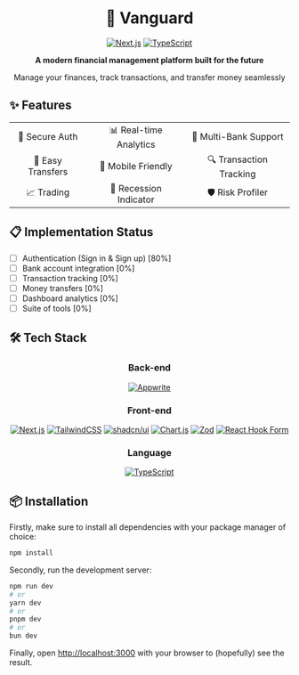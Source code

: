 <div align="center">
  <h1>🏦 Vanguard</h1>

[![Next.js](https://img.shields.io/badge/Next.js-14.2-black)](https://nextjs.org/)
[![TypeScript](https://img.shields.io/badge/TypeScript-5-blue)](https://www.typescriptlang.org/)
</div>

<div align="center">
  <strong>A modern financial management platform built for the future</strong>
  <p>Manage your finances, track transactions, and transfer money seamlessly</p>
</div>

## ✨ Features

<div align="center">
  <table>
    <tr>
        <td align="center">🔐 Secure Auth</td>
        <td align="center">📊 Real-time Analytics</td>
        <td align="center">🏦 Multi-Bank Support</td>
    </tr>
    <tr>
        <td align="center">💸 Easy Transfers</td>
        <td align="center">📱 Mobile Friendly</td>
        <td align="center">🔍 Transaction Tracking</td>
    </tr>
    <tr>
        <td align="center">📈 Trading</td>
        <td align="center">🔴 Recession Indicator</td>
        <td align="center">🛡️ Risk Profiler</td>
    </tr>
  </table>
</div>

## 📋 Implementation Status

- [ ] Authentication (Sign in & Sign up) [80%]
- [ ] Bank account integration [0%]
- [ ] Transaction tracking [0%]
- [ ] Money transfers [0%]
- [ ] Dashboard analytics [0%]
- [ ] Suite of tools [0%]

## 🛠️ Tech Stack

<div align="center">

### Back-end

[![Appwrite](https://img.shields.io/badge/Appwrite-BaaS-orange)](https://appwrite.io/)

### Front-end

[![Next.js](https://img.shields.io/badge/Next.js-Framework-black)](https://nextjs.org/)
[![TailwindCSS](https://img.shields.io/badge/TailwindCSS-Styling-06B6D4)](https://tailwindcss.com/)
[![shadcn/ui](https://img.shields.io/badge/shadcn%2Fui-Components-black)](https://ui.shadcn.com/)
[![Chart.js](https://img.shields.io/badge/Chart.js-Visualization-FF6384)](https://www.chartjs.org/)
[![Zod](https://img.shields.io/badge/Zod-Validation-3068B7)](https://zod.dev/)
[![React Hook Form](https://img.shields.io/badge/React%20Hook%20Form-Forms-EC5990)](https://react-hook-form.com/)

### Language

[![TypeScript](https://img.shields.io/badge/TypeScript-Language-3178C6)](https://www.typescriptlang.org/)
</div>

## 📦 Installation

Firstly, make sure to install all dependencies with your package manager of choice:

```bash
npm install
```

Secondly, run the development server:

```bash
npm run dev
# or
yarn dev
# or
pnpm dev
# or
bun dev
```

Finally, open [http://localhost:3000](http://localhost:3000) with your browser to (hopefully) see the result.